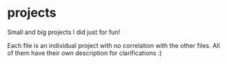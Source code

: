 # projects
Small and big projects I did just for fun!

Each file is an individual project with no correlation with the other files. All of them have their own description for clarifications :) 

